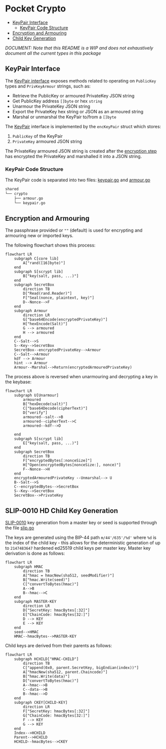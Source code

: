 # Pocket Crypto <!-- omit in toc -->

- [KeyPair Interface](#keypair-interface)
  - [KeyPair Code Structure](#keypair-code-structure)
- [Encryption and Armouring](#encryption-and-armouring)
- [Child Key Generation](#slip-0010-hd-child-key-generation)

_DOCUMENT: Note that this README is a WIP and does not exhaustively document all the current types in this package_

## KeyPair Interface

The [KeyPair interface](./keypair.go) exposes methods related to operating on `PublicKey` types and `PrivKeyArmour` strings, such as:

- Retrieve the PublicKey or armoured PrivateKey JSON string
- Get PublicKey address `[]byte` or hex `string`
- Unarmour the PrivateKey JSON string
- Export the PrivateKey hex string or JSON as an armoured string
- Marshal or unmarshal the KeyPair to/from a `[]byte`

The [KeyPair](./keypair.go) interface is implemented by the `encKeyPair` struct which stores:

1. `PublicKey` of the KeyPair
2. `PrivateKey` armoured JSON string

The PrivateKey armoured JSON string is created after the [encryption step](#encryption-and-armouring) has encrypted the PrivateKey and marshalled it into a JSON string.

### KeyPair Code Structure

The KeyPair code is separated into two files: [keypair.go](./keypair.go) and [armour.go](./armour.go)

```bash
shared
└── crypto
    ├── armour.go
    └── keypair.go
```

## Encryption and Armouring

The passphrase provided or `""` (default) is used for encrypting and armouring new or imported keys.

The following flowchart shows this process:

```mermaid
flowchart LR
    subgraph C[core lib]
        A["rand([16]byte)"]
    end
    subgraph S[scrypt lib]
        B["key(salt, pass, ...)"]
    end
    subgraph SecretBox
        direction TB
        D["Read(rand.Reader)"]
        F["Seal(nonce, plaintext, key)"]
        D--Nonce-->F
    end
    subgraph Armour
        direction LR
        G["base64Encode(encryptedPrivateKey)"]
        H["hexEncode(Salt)"]
        G --> armoured
        H --> armoured
    end
    C--Salt-->S
    S--Key-->SecretBox
    SecretBox--encryptedPrivateKey-->Armour
    C--Salt-->Armour
    kdf --> Armour
    hint --> Armour
    Armour--Marshal-->Return(encryptedArmouredPrivateKey)
```

The process above is reversed when unarmouring and decrypting a key in the keybase:

```mermaid
flowchart LR
    subgraph U[Unarmour]
        armoured
        B["hexDecode(salt)"]
        C["base64Decode(cipherText)"]
        D["verify"]
        armoured--salt-->B
        armoured--cipherText-->C
        armoured--kdf-->D

    end
    subgraph S[scrypt lib]
        E["key(salt, pass, ...)"]
    end
    subgraph SecretBox
        direction TB
        F["encryptedBytes[:nonceSize]"]
        H["Open(encryptedBytes[nonceSize:], nonce)"]
        F--Nonce-->H
    end
    encryptedArmouredPrivateKey --Unmarshal--> U
    B--Salt-->S
    C--encryptedBytes-->SecretBox
    S--Key-->SecretBox
    SecretBox-->PrivateKey
```

## SLIP-0010 HD Child Key Generation

[SLIP-0010](https://github.com/satoshilabs/slips/blob/master/slip-0010.md) key generation from a master key or seed is supported through the file [slip.go](./slip.go)

The keys are generated using the BIP-44 path `m/44'/635'/%d'` where `%d` is the index of the child key - this allows for the deterministic generation of up to `2147483647` hardened ed25519 child keys per master key.
Master key derivation is done as follows:
```mermaid
flowchart LR
    subgraph HMAC
        direction TB
        A["hmac = hmacNew(sha512, seedModifier)"]
        B["hmac.Write(seed)"]
        C["convertToBytes(hmac)"]
        A-->B
        B--hmac-->C
    end
    subgraph MASTER-KEY
        direction LR
        D["SecretKey: hmacBytes[:32]"]
        E["ChainCode: hmacBytes[32:]"]
        D --> KEY
        E --> KEY
    end
    seed-->HMAC
    HMAC--hmacBytes-->MASTER-KEY
```

Child keys are derived from their parents as follows:
```mermaid
flowchart LR
    subgraph HCHILD["HMAC-CHILD"]
        direction TB
        C["append(0x0, parent.SecretKey, bigEndian(index))"]
        A["hmacNew(sha512, parent.Chaincode)"]
        B["hmac.Write(data)"]
        D["convertToBytes(hmac)"]
        A--hmac-->B
        C--data-->B
        B--hmac-->D
    end
    subgraph CKEY[CHILD-KEY]
        direction LR
        F["SecretKey: hmacBytes[:32]"]
        G["ChainCode: hmacBytes[32:]"]
        F --> KEY
        G --> KEY
    end
    Index-->HCHILD
    Parent-->HCHILD
    HCHILD--hmacBytes-->CKEY
```

<!-- GITHUB_WIKI: shared/crypto/readme -->
